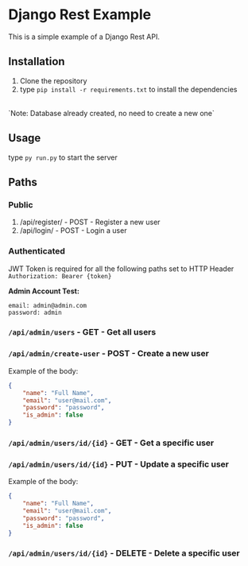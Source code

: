# Django Rest Example
This is a simple example of a Django Rest API.

## Installation
1. Clone the repository
2. type `pip install -r requirements.txt` to install the dependencies
<br>
`Note: Database already created, no need to create a new one`

## Usage
type `py run.py` to start the server 


## Paths

### Public
1. /api/register/ - POST - Register a new user
2. /api/login/ - POST - Login a user
   
### Authenticated
JWT Token is required for all the following paths set to HTTP Header `Authorization: Bearer {token}`

**Admin Account Test:**
```
email: admin@admin.com
password: admin
```

### `/api/admin/users` - GET - Get all users
### `/api/admin/create-user` - POST - Create a new user
Example of the body:
```json
{   
    "name": "Full Name",
    "email": "user@mail.com",
    "password": "password",
    "is_admin": false
}
```
### `/api/admin/users/id/{id}` - GET - Get a specific user
### `/api/admin/users/id/{id}` - PUT - Update a specific user
Example of the body:
```json
{   
    "name": "Full Name",
    "email": "user@mail.com",
    "password": "password",
    "is_admin": false
}
```
### `/api/admin/users/id/{id}` - DELETE - Delete a specific user

